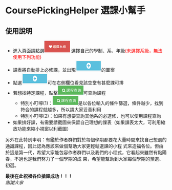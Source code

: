 CoursePickingHelper 選課小幫手
===============================
使用說明
-------------------------------
* 進入頁面請點選<img src="images/01.png"> 選擇自己的學制、系、年級<span style="color:red;">(未選擇系級，無法使用下列功能)</span>
* 課表將自動排上必修課，並出現<img src="images/02.png">的圖案
* 點選<img src="images/02.png">可在右側欄位看見該空堂有甚麼課可排
* 若想找特定課程，點擊<img src="images/03.png">可查詢課程
    * 特別小叮嚀(1)：<img src="images/03.png">是以各位輸入的條件篩選，條件越少，找到符合的課程就越多，所以請大家妥善利用
    * 特別小叮嚀(2)：如果有想要查詢其他系的必選修，也可以使用課程查詢
*  如果排好課，有需要請截圖來保留自己理想的課表（如果課表太大，可利用縮放功能來縮小視窗以利截圖）<br />

另外在此特別申明：有鑑於作者群們對於每個學期都要花大量時間來找自己想選的通識課程，因此認為應該來做個幫助大家更輕鬆選課的小程    式來造福各位。但由於這是第一代，希望大家能包容作者群們以及我們的小程式，它看起來雖然有點陽春，不過也是我們努力了一個學期的成    果，希望能幫助到大家每個學期的預選、初選。<br />

__最後在此祝福各位搶課成功！！！__<br />
_謝謝大家_
